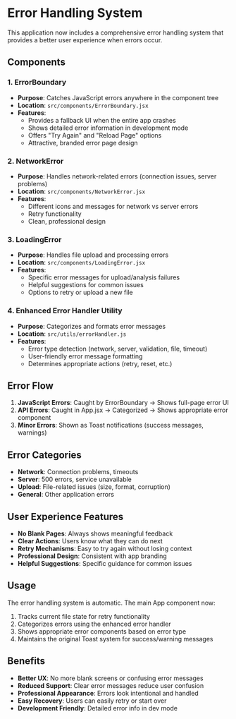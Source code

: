 # Error Handling System

This application now includes a comprehensive error handling system that provides a better user experience when errors occur.

## Components

### 1. ErrorBoundary

- **Purpose**: Catches JavaScript errors anywhere in the component tree
- **Location**: `src/components/ErrorBoundary.jsx`
- **Features**:
  - Provides a fallback UI when the entire app crashes
  - Shows detailed error information in development mode
  - Offers "Try Again" and "Reload Page" options
  - Attractive, branded error page design

### 2. NetworkError

- **Purpose**: Handles network-related errors (connection issues, server problems)
- **Location**: `src/components/NetworkError.jsx`
- **Features**:
  - Different icons and messages for network vs server errors
  - Retry functionality
  - Clean, professional design

### 3. LoadingError

- **Purpose**: Handles file upload and processing errors
- **Location**: `src/components/LoadingError.jsx`
- **Features**:
  - Specific error messages for upload/analysis failures
  - Helpful suggestions for common issues
  - Options to retry or upload a new file

### 4. Enhanced Error Handler Utility

- **Purpose**: Categorizes and formats error messages
- **Location**: `src/utils/errorHandler.js`
- **Features**:
  - Error type detection (network, server, validation, file, timeout)
  - User-friendly error message formatting
  - Determines appropriate actions (retry, reset, etc.)

## Error Flow

1. **JavaScript Errors**: Caught by ErrorBoundary → Shows full-page error UI
2. **API Errors**: Caught in App.jsx → Categorized → Shows appropriate error component
3. **Minor Errors**: Shown as Toast notifications (success messages, warnings)

## Error Categories

- **Network**: Connection problems, timeouts
- **Server**: 500 errors, service unavailable
- **Upload**: File-related issues (size, format, corruption)
- **General**: Other application errors

## User Experience Features

- **No Blank Pages**: Always shows meaningful feedback
- **Clear Actions**: Users know what they can do next
- **Retry Mechanisms**: Easy to try again without losing context
- **Professional Design**: Consistent with app branding
- **Helpful Suggestions**: Specific guidance for common issues

## Usage

The error handling system is automatic. The main App component now:

1. Tracks current file state for retry functionality
2. Categorizes errors using the enhanced error handler
3. Shows appropriate error components based on error type
4. Maintains the original Toast system for success/warning messages

## Benefits

- **Better UX**: No more blank screens or confusing error messages
- **Reduced Support**: Clear error messages reduce user confusion
- **Professional Appearance**: Errors look intentional and handled
- **Easy Recovery**: Users can easily retry or start over
- **Development Friendly**: Detailed error info in dev mode
